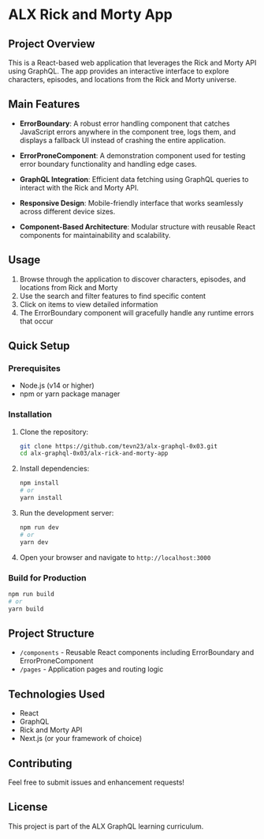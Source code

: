 # ALX Rick and Morty App

## Project Overview

This is a React-based web application that leverages the Rick and Morty API using GraphQL. The app provides an interactive interface to explore characters, episodes, and locations from the Rick and Morty universe.

## Main Features

- **ErrorBoundary**: A robust error handling component that catches JavaScript errors anywhere in the component tree, logs them, and displays a fallback UI instead of crashing the entire application.

- **ErrorProneComponent**: A demonstration component used for testing error boundary functionality and handling edge cases.

- **GraphQL Integration**: Efficient data fetching using GraphQL queries to interact with the Rick and Morty API.

- **Responsive Design**: Mobile-friendly interface that works seamlessly across different device sizes.

- **Component-Based Architecture**: Modular structure with reusable React components for maintainability and scalability.

## Usage

1. Browse through the application to discover characters, episodes, and locations from Rick and Morty
2. Use the search and filter features to find specific content
3. Click on items to view detailed information
4. The ErrorBoundary component will gracefully handle any runtime errors that occur

## Quick Setup

### Prerequisites

- Node.js (v14 or higher)
- npm or yarn package manager

### Installation

1. Clone the repository:
   ```bash
   git clone https://github.com/tevn23/alx-graphql-0x03.git
   cd alx-graphql-0x03/alx-rick-and-morty-app
   ```

2. Install dependencies:
   ```bash
   npm install
   # or
   yarn install
   ```

3. Run the development server:
   ```bash
   npm run dev
   # or
   yarn dev
   ```

4. Open your browser and navigate to `http://localhost:3000`

### Build for Production

```bash
npm run build
# or
yarn build
```

## Project Structure

- `/components` - Reusable React components including ErrorBoundary and ErrorProneComponent
- `/pages` - Application pages and routing logic

## Technologies Used

- React
- GraphQL
- Rick and Morty API
- Next.js (or your framework of choice)

## Contributing

Feel free to submit issues and enhancement requests!

## License

This project is part of the ALX GraphQL learning curriculum.
